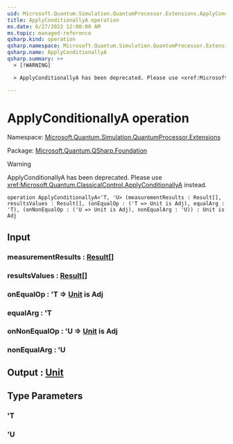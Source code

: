 ```yaml
---
uid: Microsoft.Quantum.Simulation.QuantumProcessor.Extensions.ApplyConditionallyA
title: ApplyConditionallyA operation
ms.date: 6/27/2022 12:00:00 AM
ms.topic: managed-reference
qsharp.kind: operation
qsharp.namespace: Microsoft.Quantum.Simulation.QuantumProcessor.Extensions
qsharp.name: ApplyConditionallyA
qsharp.summary: >+
  > [!WARNING]

  > ApplyConditionallyA has been deprecated. Please use <xref:Microsoft.Quantum.ClassicalControl.ApplyConditionallyA> instead.

---
```


# ApplyConditionallyA operation

Namespace: [Microsoft.Quantum.Simulation.QuantumProcessor.Extensions](xref:Microsoft.Quantum.Simulation.QuantumProcessor.Extensions)

Package: [Microsoft.Quantum.QSharp.Foundation](https://nuget.org/packages/Microsoft.Quantum.QSharp.Foundation)


> [!WARNING]
> ApplyConditionallyA has been deprecated. Please use <xref:Microsoft.Quantum.ClassicalControl.ApplyConditionallyA> instead.



```qsharp
operation ApplyConditionallyA<'T, 'U> (measurementResults : Result[], resultsValues : Result[], (onEqualOp : ('T => Unit is Adj), equalArg : 'T), (onNonEqualOp : ('U => Unit is Adj), nonEqualArg : 'U)) : Unit is Adj
```


## Input

### measurementResults : [Result](xref:microsoft.quantum.qsharp.valueliterals#result-literal)[]




### resultsValues : [Result](xref:microsoft.quantum.qsharp.valueliterals#result-literal)[]




### onEqualOp : 'T => [Unit](xref:microsoft.quantum.qsharp.valueliterals#unit-literal)  is Adj




### equalArg : 'T




### onNonEqualOp : 'U => [Unit](xref:microsoft.quantum.qsharp.valueliterals#unit-literal)  is Adj




### nonEqualArg : 'U





## Output : [Unit](xref:microsoft.quantum.qsharp.valueliterals#unit-literal)



## Type Parameters

### 'T


### 'U

